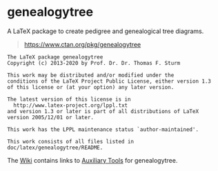 genealogytree
=============

A LaTeX package to create pedigree and genealogical tree diagrams.

> https://www.ctan.org/pkg/genealogytree

```
The LaTeX package genealogytree
Copyright (c) 2013-2020 by Prof. Dr. Dr. Thomas F. Sturm

This work may be distributed and/or modified under the
conditions of the LaTeX Project Public License, either version 1.3
of this license or (at your option) any later version.

The latest version of this license is in
  http://www.latex-project.org/lppl.txt
and version 1.3 or later is part of all distributions of LaTeX
version 2005/12/01 or later.

This work has the LPPL maintenance status `author-maintained'.

This work consists of all files listed in doc/latex/genealogytree/README.
```

The [Wiki](https://github.com/T-F-S/genealogytree/wiki) contains links to [Auxiliary Tools](https://github.com/T-F-S/genealogytree/wiki/Auxiliary-Tools)
for genealogytree.
